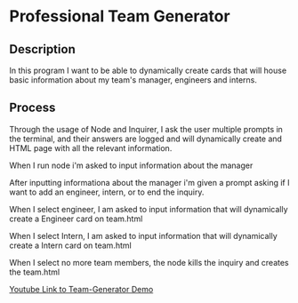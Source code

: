 # Professional Team Generator

## Description
In this program I want to be able to dynamically create cards that will house basic information about my team's manager, engineers and interns.

## Process
Through the usage of Node and Inquirer, I ask the user multiple prompts in the terminal, and their answers are logged and will dynamically create and HTML page with all the relevant information.

When I run node i'm asked to input information about the manager

After inputting informationa about the manager i'm given a prompt asking if I want to add an engineer, intern, or to end the inquiry. 

When I select engineer, I am asked to input information that will dynamically create a Engineer card on team.html

When I select Intern, I am asked to input information that will dynamically create a Intern card on team.html

When I select no more team members, the node kills the inquiry and creates the team.html

[Youtube Link to Team-Generator Demo](https://www.youtube.com/watch?v=oL_emf-HG1s)